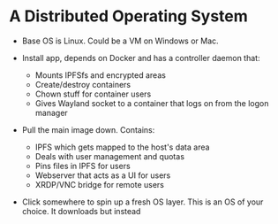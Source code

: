 # A Distributed Operating System

* Base OS is Linux. Could be a VM on Windows or Mac.
* Install app, depends on Docker and has a controller daemon that:
  * Mounts IPFSfs and encrypted areas
  * Create/destroy containers
  * Chown stuff for container users
  * Gives Wayland socket to a container that logs on from the logon manager
* Pull the main image down. Contains:
  * IPFS which gets mapped to the host's data area
  * Deals with user management and quotas
  * Pins files in IPFS for users
  * Webserver that acts as a UI for users
  * XRDP/VNC bridge for remote users



* Click somewhere to spin up a fresh OS layer. This is an OS of your choice. It downloads but instead 
